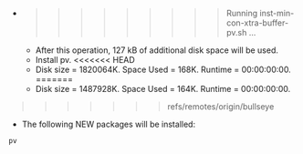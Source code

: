 * >>>>>>>>> Running inst-min-con-xtra-buffer-pv.sh ...
  * After this operation, 127 kB of additional disk space will be used.
  * Install pv.
<<<<<<< HEAD
  * Disk size = 1820064K. Space Used = 168K. Runtime = 00:00:00:00.
=======
  * Disk size = 1487928K. Space Used = 164K. Runtime = 00:00:00:00.
>>>>>>> refs/remotes/origin/bullseye
  * The following NEW packages will be installed:
  ```bash
pv
  ```
